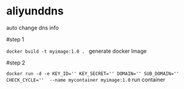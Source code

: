 # aliyunddns
auto change dns info


#step 1  

```docker build -t myimage:1.0 . ``` generate docker Image

#step 2  

```docker run -d -e KEY_ID='' KEY_SECRET='' DOMAIN='' SUB_DOMAIN='' CHECK_CYCLE=''  --name mycontainer myimage:1.0``` run container
